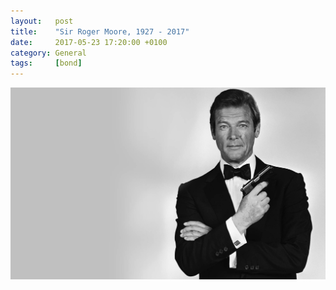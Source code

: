 ```yaml
---
layout:   post
title:    "Sir Roger Moore, 1927 - 2017"
date:     2017-05-23 17:20:00 +0100
category: General
tags:     [bond]
---
```


<center>
	<img src="/images/2017/5/roger-moore.png" alt="Roger" class="image-single" />
</center>

